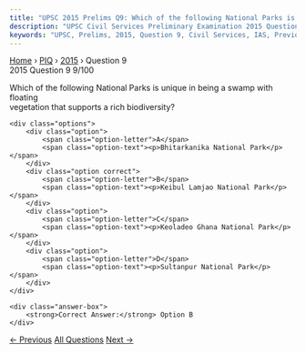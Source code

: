 ```yaml
---
title: "UPSC 2015 Prelims Q9: Which of the following National Parks is unique in being a s..."
description: "UPSC Civil Services Preliminary Examination 2015 Question 9 with options and answer"
keywords: "UPSC, Prelims, 2015, Question 9, Civil Services, IAS, Previous Year Questions"
---
```


<nav class="breadcrumb">
    <a href="../../">Home</a>
    <span>›</span>
    <a href="../">PIQ</a>
    <span>›</span>
    <a href="./">2015</a>
    <span>›</span>
    <span>Question 9</span>
</nav>

<div class="question-header">
    <div class="question-meta">
        <span class="year-badge">2015</span>
        <span class="question-number">Question 9</span>
        <span class="progress">9/100</span>
    </div>
    <div class="progress-bar">
        <div class="progress-fill" style="width: 9.0%"></div>
    </div>
</div>

<div class="question-content">
    <div class="question-text">
        <p>Which of the following National Parks is unique in being a swamp with floating<br />
vegetation that supports a rich biodiversity?</p>
    </div>
    
    <div class="options">
        <div class="option">
            <span class="option-letter">A</span>
            <span class="option-text"><p>Bhitarkanika National Park</p></span>
        </div>
        <div class="option correct">
            <span class="option-letter">B</span>
            <span class="option-text"><p>Keibul Lamjao National Park</p></span>
        </div>
        <div class="option">
            <span class="option-letter">C</span>
            <span class="option-text"><p>Keoladeo Ghana National Park</p></span>
        </div>
        <div class="option">
            <span class="option-letter">D</span>
            <span class="option-text"><p>Sultanpur National Park</p></span>
        </div>
    </div>

    <div class="answer-box">
        <strong>Correct Answer:</strong> Option B
    </div>
</div>

<div class="question-nav">
    <a href="../q008-in-the-index-of-eight-core-industries-which-one-of/" class="nav-btn prev">← Previous</a>
    <a href="../" class="nav-btn center">All Questions</a>
    <a href="../q010-which-of-the-following-statements-isare-correct-re/" class="nav-btn next">Next →</a>
</div>
